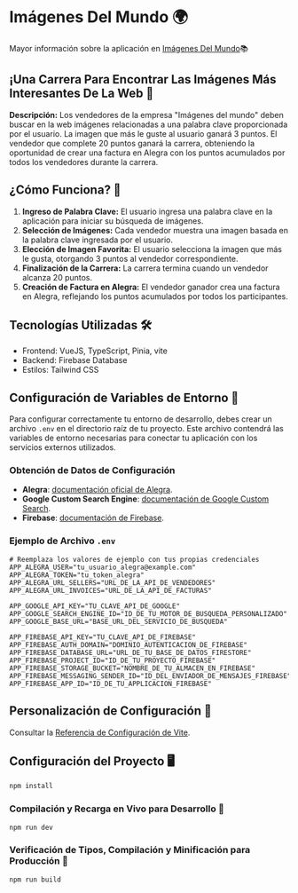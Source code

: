 # Imágenes Del Mundo 🌍

Mayor información sobre la aplicación en [Imágenes Del Mundo](https://whimsical.com/imagenes-del-mundo-S2jsnCNk5cM81LfZq3M1HC)📚


## ¡Una Carrera Para Encontrar Las Imágenes Más Interesantes De La Web 🏁

**Descripción:** Los vendedores de la empresa "Imágenes del mundo" deben buscar en la web imágenes relacionadas a una palabra clave proporcionada por el usuario. La imagen que más le guste al usuario ganará 3 puntos. El vendedor que complete 20 puntos ganará la carrera, obteniendo la oportunidad de crear una factura en Alegra con los puntos acumulados por todos los vendedores durante la carrera.

## ¿Cómo Funciona? 🚀

1. **Ingreso de Palabra Clave:** El usuario ingresa una palabra clave en la aplicación para iniciar su búsqueda de imágenes.
2. **Selección de Imágenes:** Cada vendedor muestra una imagen basada en la palabra clave ingresada por el usuario.
3. **Elección de Imagen Favorita:** El usuario selecciona la imagen que más le gusta, otorgando 3 puntos al vendedor correspondiente.
4. **Finalización de la Carrera:** La carrera termina cuando un vendedor alcanza 20 puntos.
5. **Creación de Factura en Alegra:** El vendedor ganador crea una factura en Alegra, reflejando los puntos acumulados por todos los participantes.


## Tecnologías Utilizadas 🛠️

- Frontend: VueJS, TypeScript, Pinia, vite
- Backend: Firebase Database
- Estilos: Tailwind CSS

## Configuración de Variables de Entorno 📝

Para configurar correctamente tu entorno de desarrollo, debes crear un archivo `.env` en el directorio raíz de tu proyecto. Este archivo contendrá las variables de entorno necesarias para conectar tu aplicación con los servicios externos utilizados.

### Obtención de Datos de Configuración

- **Alegra**: [documentación oficial de Alegra](https://developer.alegra.com/docs/informaci%C3%B3n-general-2).
- **Google Custom Search Engine**: [documentación de Google Custom Search](https://developers.google.com/custom-search/v1/reference/rest/v1/cse/list?hl=es-419).
- **Firebase**: [documentación de Firebase](https://firebase.google.com/docs/firestore?hl=es-419).

### Ejemplo de Archivo `.env`

```plaintext
# Reemplaza los valores de ejemplo con tus propias credenciales
APP_ALEGRA_USER="tu_usuario_alegra@example.com"
APP_ALEGRA_TOKEN="tu_token_alegra"
APP_ALEGRA_URL_SELLERS="URL_DE_LA_API_DE_VENDEDORES"
APP_ALEGRA_URL_INVOICES="URL_DE_LA_API_DE_FACTURAS"

APP_GOOGLE_API_KEY="TU_CLAVE_API_DE_GOOGLE"
APP_GOOGLE_SEARCH_ENGINE_ID="ID_DE_TU_MOTOR_DE_BUSQUEDA_PERSONALIZADO"
APP_GOOGLE_BASE_URL="BASE_URL_DEL_SERVICIO_DE_BUSQUEDA"

APP_FIREBASE_API_KEY="TU_CLAVE_API_DE_FIREBASE"
APP_FIREBASE_AUTH_DOMAIN="DOMINIO_AUTENTICACION_DE_FIREBASE"
APP_FIREBASE_DATABASE_URL="URL_DE_TU_BASE_DE_DATOS_FIRESTORE"
APP_FIREBASE_PROJECT_ID="ID_DE_TU_PROYECTO_FIREBASE"
APP_FIREBASE_STORAGE_BUCKET="NOMBRE_DE_TU_ALMACEN_EN_FIREBASE"
APP_FIREBASE_MESSAGING_SENDER_ID="ID_DEL_ENVIADOR_DE_MENSAJES_FIREBASE"
APP_FIREBASE_APP_ID="ID_DE_TU_APPLICACION_FIREBASE"
```

## Personalización de Configuración 🔧

Consultar la [Referencia de Configuración de Vite](https://vitejs.dev/config/).

## Configuración del Proyecto 🖥️

```bash
npm install
```

### Compilación y Recarga en Vivo para Desarrollo 🔄

```bash
npm run dev
```

### Verificación de Tipos, Compilación y Minificación para Producción 🎯

```bash
npm run build
```
